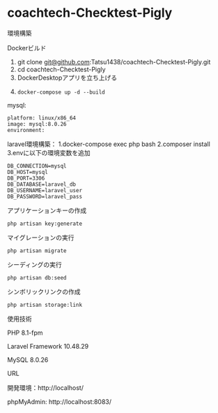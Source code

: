 # coachtech-Checktest-Pigly
環境構築

  Dockerビルド
  1. git clone git@github.com:Tatsu1438/coachtech-Checktest-Pigly.git
  2. cd coachtech-Checktest-Pigly
  3. DockerDesktopアプリを立ち上げる
  4.     docker-compose up -d --build

mysql:

    platform: linux/x86_64
    image: mysql:8.0.26
    environment:

laravel環境構築：
1.docker-compose exec php bash
2.composer install
3.envに以下の環境変数を追加

    DB_CONNECTION=mysql
    DB_HOST=mysql
    DB_PORT=3306
    DB_DATABASE=laravel_db
    DB_USERNAME=laravel_user
    DB_PASSWORD=laravel_pass

  アプリケーションキーの作成
  
    php artisan key:generate 

マイグレーションの実行
    
    php artisan migrate

シーディングの実行

    php artisan db:seed

シンボリックリンクの作成

    php artisan storage:link

使用技術

PHP 8.1-fpm

Laravel Framework 10.48.29

MySQL 8.0.26

URL

開発環境：http://localhost/

phpMyAdmin: http://localhost:8083/
